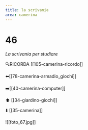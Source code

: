 ```yaml
---
title: la scrivania
area: camerina
---
```

# 46
_La scrivania per studiare_

🔍RICORDA [[105-camerina-ricordo]]

⬅️[[78-camerina-armadio_giochi]]

➡️[[40-camerina-computer]]

⬆️ [[34-giardino-giochi]]

⬇️ [[35-camerina]]


![[foto_67.jpg]]